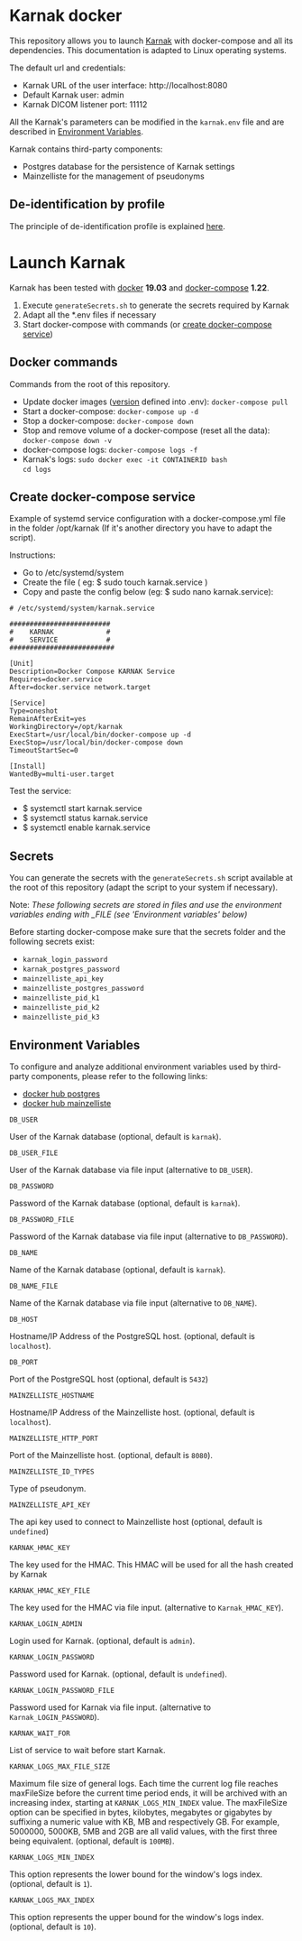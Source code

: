 # Karnak docker

This repository allows you to launch [Karnak](https://github.com/OsiriX-Foundation/karnak) with docker-compose and all its dependencies. 
This documentation is adapted to Linux operating systems.

The default url and credentials:
* Karnak URL of the user interface: http://localhost:8080
* Default Karnak user: admin
* Karnak DICOM listener port: 11112

All the Karnak's parameters can be modified in the `karnak.env` file and are described in [Environment Variables](#environment-variables).

Karnak contains third-party components:
* Postgres database for the persistence of Karnak settings 
* Mainzelliste for the management of pseudonyms

## De-identification by profile

The principle of de-identification profile is explained [here](profileExample/).

# Launch Karnak

Karnak has been tested with [docker](https://docs.docker.com/install/) **19.03** and [docker-compose](https://docs.docker.com/compose/install/) **1.22**.

1. Execute `generateSecrets.sh` to generate the secrets required by Karnak
2. Adapt all the *.env files if necessary
3. Start docker-compose with commands (or [create docker-compose service](#create-docker-compose-service)) 

## Docker commands

Commands from the root of this repository.

* Update docker images ([version](https://hub.docker.com/r/osirixfoundation/karnak/tags) defined into .env): `docker-compose pull`
* Start a docker-compose: `docker-compose up -d`
* Stop a docker-compose: `docker-compose down`
* Stop and remove volume of a docker-compose (reset all the data): `docker-compose down -v`
* docker-compose logs: `docker-compose logs -f`
* Karnak's logs: `sudo docker exec -it CONTAINERID bash`     
`cd logs`

## Create docker-compose service

Example of systemd service configuration with a docker-compose.yml file in the folder /opt/karnak (If it's another directory you have to adapt the script).

Instructions:
* Go to /etc/systemd/system
* Create the file ( eg: $ sudo touch karnak.service )
* Copy and paste the config below (eg: $ sudo nano karnak.service):

~~~
# /etc/systemd/system/karnak.service 

#########################
#    KARNAK             #
#    SERVICE            #	
##########################

[Unit]
Description=Docker Compose KARNAK Service
Requires=docker.service
After=docker.service network.target

[Service]
Type=oneshot
RemainAfterExit=yes
WorkingDirectory=/opt/karnak
ExecStart=/usr/local/bin/docker-compose up -d
ExecStop=/usr/local/bin/docker-compose down
TimeoutStartSec=0

[Install]
WantedBy=multi-user.target
~~~

Test the service:
* $ systemctl start karnak.service
* $ systemctl status karnak.service
* $ systemctl enable karnak.service

## Secrets

You can generate the secrets with the `generateSecrets.sh` script available at the root of this repository (adapt the script to your system if necessary).

Note: *These following secrets are stored in files and use the environment variables ending with _FILE (see 'Environment variables' below)*

Before starting docker-compose make sure that the secrets folder and the following secrets exist:
* `karnak_login_password`
* `karnak_postgres_password`
* `mainzelliste_api_key`
* `mainzelliste_postgres_password`
* `mainzelliste_pid_k1`
* `mainzelliste_pid_k2`
* `mainzelliste_pid_k3`

## Environment Variables

To configure and analyze additional environment variables used by third-party components, please refer to the following links:
* [docker hub postgres](https://hub.docker.com/_/postgres)
* [docker hub mainzelliste](https://hub.docker.com/r/osirixfoundation/karnak-mainzelliste)

`DB_USER`

User of the Karnak database (optional, default is `karnak`).

`DB_USER_FILE`

User of the Karnak database via file input (alternative to `DB_USER`).

`DB_PASSWORD`

Password of the Karnak database (optional, default is `karnak`).

`DB_PASSWORD_FILE`

Password of the Karnak database via file input (alternative to `DB_PASSWORD`).

`DB_NAME`

Name of the Karnak database (optional, default is `karnak`).

`DB_NAME_FILE`

Name of the Karnak database via file input (alternative to `DB_NAME`).

`DB_HOST`

Hostname/IP Address of the PostgreSQL host. (optional, default is `localhost`).

`DB_PORT`

Port of the PostgreSQL host (optional, default is `5432`)

`MAINZELLISTE_HOSTNAME`

Hostname/IP Address of the Mainzelliste host. (optional, default is `localhost`).

`MAINZELLISTE_HTTP_PORT`

Port of the Mainzelliste host. (optional, default is `8080`).

`MAINZELLISTE_ID_TYPES`

Type of pseudonym.

`MAINZELLISTE_API_KEY`

The api key used to connect to Mainzelliste host (optional, default is `undefined`)

`KARNAK_HMAC_KEY`

The key used for the HMAC. This HMAC will be used for all the hash created by Karnak

`KARNAK_HMAC_KEY_FILE`

The key used for the HMAC via file input. (alternative to `Karnak_HMAC_KEY`).

`KARNAK_LOGIN_ADMIN`

Login used for Karnak. (optional, default is `admin`).

`KARNAK_LOGIN_PASSWORD`

Password used for Karnak. (optional, default is `undefined`).

`KARNAK_LOGIN_PASSWORD_FILE`

Password used for Karnak via file input. (alternative to `Karnak_LOGIN_PASSWORD`).

`KARNAK_WAIT_FOR`

List of service to wait before start Karnak.

`KARNAK_LOGS_MAX_FILE_SIZE`

Maximum file size of general logs. Each time the current log file reaches maxFileSize before 
the current time period ends, it will be archived with an increasing index, starting 
at `KARNAK_LOGS_MIN_INDEX` value. The maxFileSize option can be specified in bytes, kilobytes, 
megabytes or gigabytes by suffixing a numeric value with KB, MB and respectively GB. For example, 
5000000, 5000KB, 5MB and 2GB are all valid values, with the first three being equivalent.
(optional, default is `100MB`).

`KARNAK_LOGS_MIN_INDEX`

This option represents the lower bound for the window's logs index. (optional, default is `1`).

`KARNAK_LOGS_MAX_INDEX`

This option represents the upper bound for the window's logs index. (optional, default is `10`).

